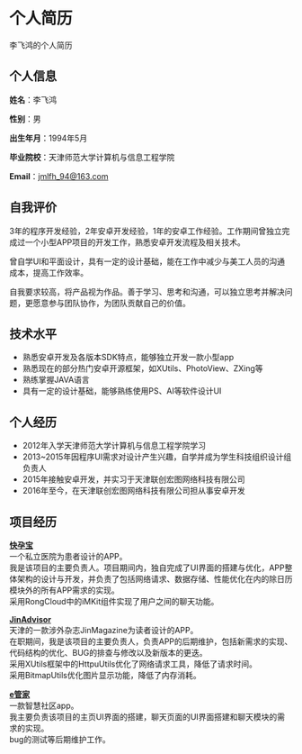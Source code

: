 # 个人简历
李飞鸿的个人简历

## 个人信息
**姓名**：李飞鸿  

**性别**：男  

**出生年月**：1994年5月  

**毕业院校**：天津师范大学计算机与信息工程学院  

**Email**：jmlfh_94@163.com  

## 自我评价
3年的程序开发经验，2年安卓开发经验，1年的安卓工作经验。工作期间曾独立完成过一个小型APP项目的开发工作，熟悉安卓开发流程及相关技术。

曾自学UI和平面设计，具有一定的设计基础，能在工作中减少与美工人员的沟通成本，提高工作效率。

自我要求较高，将产品视为作品。善于学习、思考和沟通，可以独立思考并解决问题，更愿意参与团队协作，为团队贡献自己的价值。

## 技术水平
* 熟悉安卓开发及各版本SDK特点，能够独立开发一款小型app
* 熟悉现在的部分热门安卓开源框架，如XUtils、PhotoView、ZXing等
* 熟练掌握JAVA语言
* 具有一定的设计基础，能够熟练使用PS、AI等软件设计UI

## 个人经历
* 2012年入学天津师范大学计算机与信息工程学院学习
* 2013~2015年因程序UI需求对设计产生兴趣，自学并成为学生科技组织设计组负责人
* 2015年接触安卓开发，并实习于天津联创宏图网络科技有限公司
* 2016年至今，在天津联创宏图网络科技有限公司担从事安卓开发

## 项目经历
[**快孕宝**](http://sj.qq.com/myapp/detail.htm?apkName=com.kyb.www)  
一个私立医院为患者设计的APP。  
我是该项目的主要负责人。项目期间内，独自完成了UI界面的搭建与优化，APP整体架构的设计与开发，并负责了包括网络请求、数据存储、性能优化在内的除日历模块外的所有APP需求的实现。  
采用RongCloud中的iMKit组件实现了用户之间的聊天功能。   

[**JinAdvisor**](http://sj.qq.com/myapp/detail.htm?apkName=com.jinmacazine.www)  
天津的一款涉外杂志JinMagazine为读者设计的APP。  
在职期间，我是该项目的主要负责人，负责APP的后期维护，包括新需求的实现、代码结构的优化、BUG的排查与修改以及新版本的更迭。      
采用XUtils框架中的HttpuUtils优化了网络请求工具，降低了请求时间。    
采用BitmapUtils优化图片显示功能，降低了内存消耗。

[**e管家**](http://sj.qq.com/myapp/detail.htm?apkName=com.fan.wuye)  
一款智慧社区app。  
我主要负责该项目的主页UI界面的搭建，聊天页面的UI界面搭建和聊天模块的需求的实现。  
bug的测试等后期维护工作。
